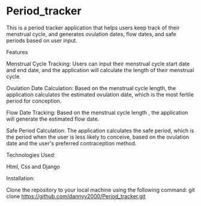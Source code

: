 # Period_tracker
This is a period tracker application that helps users keep track of their menstrual cycle, and generates ovulation dates, flow dates, and safe periods based on user input.

Features

Menstrual Cycle Tracking: Users can input their menstrual cycle start date and end date, and the application will calculate the length of their menstrual cycle.

Ovulation Date Calculation: Based on the menstrual cycle length, the application calculates the estimated ovulation date, which is the most fertile period for conception.

Flow Date Tracking: Based on the menstrual cycle length , the application will generate the estimated flow date.

Safe Period Calculation: The application calculates the safe period, which is the period when the user is less likely to conceive, based on the ovulation date and the user's preferred contraception method.

Technologies Used:

Html, Css and Django

Installation:

Clone the repository to your local machine using the following command:
git clone https://github.com/dannyy2000/Period_tracker.git




